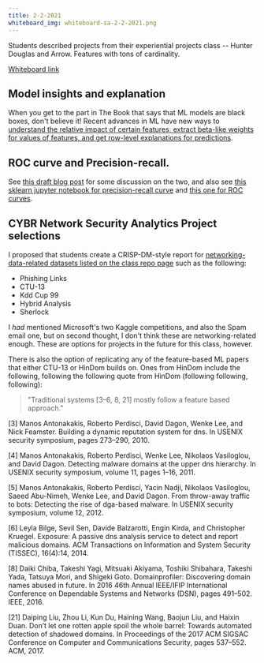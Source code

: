 ```yaml
---
title: 2-2-2021
whiteboard_img: whiteboard-sa-2-2-2021.png
---
```


Students described projects from their experiential projects class -- Hunter Douglas and Arrow. Features with tons of cardinality.

[Whiteboard link](https://wbd.ms/share/v2/aHR0cHM6Ly93aGl0ZWJvYXJkLm1pY3Jvc29mdC5jb20vYXBpL3YxLjAvd2hpdGVib2FyZHMvcmVkZWVtLzczMTZlOWMwNjA3NzRkNjU4MjNiNWNlMTQzYjZlM2JkX0JCQTcxNzYyLTEyRTAtNDJFMS1CMzI0LTVCMTMxRjQyNEUzRA==)

## Model insights and explanation

When you get to the part in The Book that says that ML models are black boxes, don't believe it! Recent advances in ML
have new ways to [understand the relative impact of certain features, extract beta-like weights for values of features, and get row-level explanations for predictions](https://www.kaggle.com/learn/machine-learning-explainability).

## ROC curve and Precision-recall.

See [this draft blog post](https://daveeargle.com/2020/02/11/notes-on-ml-evaluation/) for some
discussion on the two, and also see [this sklearn jupyter notebook for precision-recall curve](https://scikit-learn.org/stable/auto_examples/model_selection/plot_precision_recall.html) and [this one for ROC curves](https://scikit-learn.org/stable/auto_examples/model_selection/plot_roc.html#sphx-glr-auto-examples-model-selection-plot-roc-py).


## CYBR Network Security Analytics Project selections

I proposed that students create a CRISP-DM-style report for [networking-data-related datasets listed on the class repo page](https://classes.daveeargle.com/security-analytics-assignments/datasets) such as the following:

* Phishing Links
* CTU-13
* Kdd Cup 99
* Hybrid Analysis
* Sherlock

I _had_ mentioned Microsoft's two Kaggle competitions, and also the Spam email one, but on second thought, I don't think these are networking-related enough. These are options for projects in the future for this class, however.

There is also the option of replicating any of the feature-based ML papers that either CTU-13 or HinDom builds on.
Ones from HinDom include the following, following the following quote from HinDom (following following, following):

> "Traditional systems [3–6, 8, 21] mostly follow a feature based approach."

\[3] Manos Antonakakis, Roberto Perdisci, David Dagon,
Wenke Lee, and Nick Feamster. Building a dynamic reputation
system for dns. In USENIX security symposium,
pages 273–290, 2010.

\[4] Manos Antonakakis, Roberto Perdisci, Wenke Lee,
Nikolaos Vasiloglou, and David Dagon. Detecting malware
domains at the upper dns hierarchy. In USENIX
security symposium, volume 11, pages 1–16, 2011.

\[5] Manos Antonakakis, Roberto Perdisci, Yacin Nadji,
Nikolaos Vasiloglou, Saeed Abu-Nimeh, Wenke Lee,
and David Dagon. From throw-away traffic to bots:
Detecting the rise of dga-based malware. In USENIX
security symposium, volume 12, 2012.

\[6] Leyla Bilge, Sevil Sen, Davide Balzarotti, Engin Kirda,
and Christopher Kruegel. Exposure: A passive dns
analysis service to detect and report malicious domains.
ACM Transactions on Information and System Security
(TISSEC), 16(4):14, 2014.

\[8] Daiki Chiba, Takeshi Yagi, Mitsuaki Akiyama, Toshiki
Shibahara, Takeshi Yada, Tatsuya Mori, and Shigeki
Goto. Domainprofiler: Discovering domain names
abused in future. In 2016 46th Annual IEEE/IFIP International
Conference on Dependable Systems and Networks
(DSN), pages 491–502. IEEE, 2016.

\[21] Daiping Liu, Zhou Li, Kun Du, Haining Wang, Baojun
Liu, and Haixin Duan. Don’t let one rotten apple
spoil the whole barrel: Towards automated detection of
shadowed domains. In Proceedings of the 2017 ACM
SIGSAC Conference on Computer and Communications
Security, pages 537–552. ACM, 2017.
